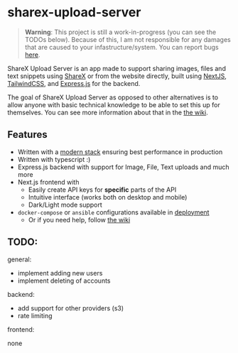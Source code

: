 # sharex-upload-server

> **Warning**: This project is still a work-in-progress (you can see the TODOs below). Because of this, I am not responsible for any damages that are caused to your infastructure/system. You can report bugs [here](https://github.com/davidilie/sharex-upload-server/issues).

ShareX Upload Server is an app made to support sharing images, files and text snippets using [ShareX](https://getsharex.com/) or from the website directly, built using [NextJS](https://nextjs.org), [TailwindCSS](https://tailwindcss.com), and [Express.js](https://expressjs.com) for the backend.

The goal of ShareX Upload Server as opposed to other alternatives is to allow anyone with basic technical knowledge to be able to set this up for themselves. You can see more information about that in the [the wiki](https://github.com/davidilie/sharex-upload-server/wiki).

## Features

-   Written with a [modern stack](https://www.mongodb.com/mern-stack) ensuring best performance in production
-   Written with typescript :)
-   Express.js backend with support for Image, File, Text uploads and much more
-   Next.js frontend with
    -   Easily create API keys for **specific** parts of the API
    -   Intuitive interface (works both on desktop and mobile)
    -   Dark/Light mode support
-   `docker-compose` or `ansible` configurations available in [deployment](/deployment)
    -   Or if you need help, follow [the wiki](https://github.com/davidilie/sharex-upload-server/wiki)

## TODO:

general:

-   implement adding new users
-   implement deleting of accounts

backend:

-   add support for other providers (s3)
-   rate limiting

frontend:

none

